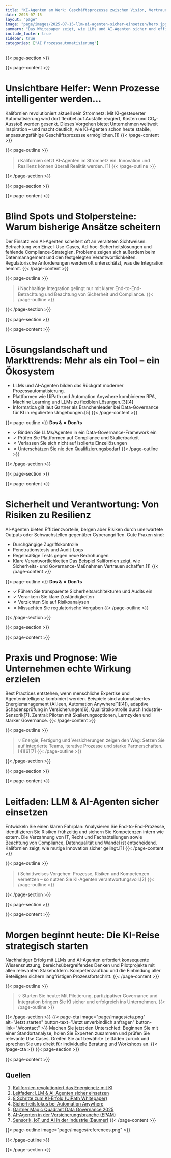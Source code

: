 ```yaml
---
title: "KI-Agenten am Werk: Geschäftsprozesse zwischen Vision, Vertrauen und Verantwortung"
date: 2025-07-15
layout: "page"
image: "page/images/2025-07-15-llm-ai-agenten-sicher-einsetzen/hero.jpg"
summary: "Das Whitepaper zeigt, wie LLMs und AI-Agenten sicher und effizient zur Automatisierung von Unternehmensprozessen eingesetzt werden können. Praxisbeispiele, etwa aus Kalifornien, Fertigung und Versicherungen, illustrieren: Wer Chancen und Risiken integriert betrachtet, steigert Effizienz, Innovation und Compliance."
include_footer: true
sidebar: true
categories: ["AI Prozessautomatisierung"]
---
```


{{< page-section >}}

{{< page-content >}}
# Unsichtbare Helfer: Wenn Prozesse intelligenter werden…

Kalifornien revolutioniert aktuell sein Stromnetz: Mit KI-gesteuerter Automatisierung wird dort flexibel auf Ausfälle reagiert, Kosten und CO₂-Ausstoß werden gesenkt. Dieses Vorgehen bietet Unternehmen weltweit Inspiration – und macht deutlich, wie KI-Agenten schon heute stabile, anpassungsfähige Geschäftsprozesse ermöglichen.[1]
{{< /page-content >}}

{{< page-outline >}}
> ℹ️ Kalifornien setzt KI-Agenten im Stromnetz ein. Innovation und Resilienz können überall Realität werden. [1]
{{< /page-outline >}}

{{< /page-section >}}

{{< page-section >}}

{{< page-content >}}
# Blind Spots und Stolpersteine: Warum bisherige Ansätze scheitern

Der Einsatz von AI-Agenten scheitert oft an veralteten Sichtweisen: Betrachtung von Einzel-Use-Cases, Ad-hoc-Sicherheitslösungen und fehlende Compliance-Strategien. Probleme zeigen sich außerdem beim Datenmanagement und den festgelegten Verantwortlichkeiten. Regulatorische Anforderungen werden oft unterschätzt, was die Integration hemmt.
{{< /page-content >}}

{{< page-outline >}}
> ℹ️ Nachhaltige Integration gelingt nur mit klarer End-to-End-Betrachtung und Beachtung von Sicherheit und Compliance.
{{< /page-outline >}}

{{< /page-section >}}

{{< page-section >}}

{{< page-content >}}
# Lösungslandschaft und Markttrends: Mehr als ein Tool – ein Ökosystem

- LLMs und AI-Agenten bilden das Rückgrat moderner Prozessautomatisierung.
- Plattformen wie UiPath und Automation Anywhere kombinieren RPA, Machine Learning und LLMs zu flexiblen Lösungen.[3][4]
- Informatica gilt laut Gartner als Branchenleader bei Data-Governance für KI in regulierten Umgebungen.[5]
{{< /page-content >}}

{{< page-outline >}}
**Dos & ✗ Don'ts**
- ✓ Binden Sie LLMs/Agenten in ein Data-Governance-Framework ein
- ✓ Prüfen Sie Plattformen auf Compliance und Skalierbarkeit
- ✗ Verlassen Sie sich nicht auf isolierte Einzellösungen
- ✗ Unterschätzen Sie nie den Qualifizierungsbedarf
{{< /page-outline >}}

{{< /page-section >}}

{{< page-section >}}

{{< page-content >}}
# Sicherheit und Verantwortung: Von Risiken zu Resilienz

AI-Agenten bieten Effizienzvorteile, bergen aber Risiken durch unerwartete Outputs oder Schwachstellen gegenüber Cyberangriffen. Gute Praxen sind:
- Durchgängige Zugriffskontrolle
- Penetrationstests und Audit-Logs
- Regelmäßige Tests gegen neue Bedrohungen
- Klare Verantwortlichkeiten
Das Beispiel Kalifornien zeigt, wie Sicherheits- und Governance-Maßnahmen Vertrauen schaffen.[1]
{{< /page-content >}}

{{< page-outline >}}
**Dos & ✗ Don'ts**
- ✓ Führen Sie transparente Sicherheitsarchitekturen und Audits ein
- ✓ Verankern Sie klare Zuständigkeiten
- ✗ Verzichten Sie auf Risikoanalysen
- ✗ Missachten Sie regulatorische Vorgaben
{{< /page-outline >}}

{{< /page-section >}}

{{< page-section >}}

{{< page-content >}}
# Praxis und Prognose: Wie Unternehmen echte Wirkung erzielen

Best Practices entstehen, wenn menschliche Expertise und Agentenintelligenz kombiniert werden. Beispiele sind automatisiertes Energiemanagement (AI.leen, Automation Anywhere[1][4]), adaptive Schadensprüfung in Versicherungen[6], Qualitätskontrolle durch Industrie-Sensorik[7]. Zentral: Piloten mit Skalierungsoptionen, Lernzyklen und starker Governance.
{{< /page-content >}}

{{< page-outline >}}
> 💡 Energie, Fertigung und Versicherungen zeigen den Weg: Setzen Sie auf integrierte Teams, iterative Prozesse und starke Partnerschaften.[4][6][7]
{{< /page-outline >}}

{{< /page-section >}}

{{< page-section >}}

{{< page-content >}}
# Leitfaden: LLM & AI-Agenten sicher einsetzen

Entwickeln Sie einen klaren Fahrplan: Analysieren Sie End-to-End-Prozesse, identifizieren Sie Risiken frühzeitig und sichern Sie Kompetenzen intern wie extern. Die Verzahnung von IT, Recht und Fachabteilungen sowie Beachtung von Compliance, Datenqualität und Wandel ist entscheidend. Kalifornien zeigt, wie mutige Innovation sicher gelingt.[1]
{{< /page-content >}}

{{< page-outline >}}
> ℹ️ Schrittweises Vorgehen: Prozesse, Risiken und Kompetenzen vernetzen – so nutzen Sie KI-Agenten verantwortungsvoll.[2]
{{< /page-outline >}}

{{< /page-section >}}

{{< page-section >}}

{{< page-content >}}
# Morgen beginnt heute: Die KI-Reise strategisch starten

Nachhaltiger Erfolg mit LLMs und AI-Agenten erfordert konsequente Wissensnutzung, bereichsübergreifendes Denken und Pilotprojekte mit allen relevanten Stakeholdern. Kompetenzaufbau und die Einbindung aller Beteiligten sichern langfristigen Prozessfortschritt.
{{< /page-content >}}

{{< page-outline >}}
> 💡 Starten Sie heute: Mit Pilotierung, partizipativer Governance und Integration bringen Sie KI sicher und erfolgreich ins Unternehmen.
{{< /page-outline >}}

{{< /page-section >}}
{{< page-cta image="page/images/cta.png" alt="Jetzt starten" button-text="Jetzt unverbindlich anfragen" button-link="/#contact" >}}
Machen Sie jetzt den Unterschied: Beginnen Sie mit einer Standortanalyse, holen Sie Experten zusammen und prüfen Sie relevante Use Cases. Greifen Sie auf bewährte Leitfäden zurück und sprechen Sie uns direkt für individuelle Beratung und Workshops an.
{{< /page-cta >}}
{{< page-section >}}

{{< page-content >}}
## Quellen

1. [Kalifornien revolutioniert das Energienetz mit KI](https://www.pv-magazine.de/2024/02/15/verkaufsstart-fuer-ki-gesteuertes-energiemanagement-system-ai-leen/)  
2. [Leitfaden: LLM & AI-Agenten sicher einsetzen](page/2025-07-15-llm-ai-agenten-sicher-einsetzen)  
3. [8 Schritte zum KI-Erfolg (UiPath Whitepaper)](https://www.uipath.com/resources/automation-whitepapers/ai-potential-8-steps-to-success)  
4. [Sicherheitsfokus bei Automation Anywhere](https://www.prnewswire.com/news-releases/automation-anywhere-fuhrt-automatisierung--generative-ki-ein-um-die-produktivitat-in-jedem-team-zu-steigern-301846187.html)  
5. [Gartner Magic Quadrant Data Governance 2025](https://www.stocktitan.net/news/INFA/informatica-named-a-leader-in-2025-gartner-magic-quadrant-tm-for-f80zbfokxwv0.html)  
6. [AI-Agenten in der Versicherungsbranche (EPAM)](https://www.epam.com/about/newsroom/in-the-news/2025/achieving-efficiency-with-ai-how-does-it-work)  
7. [Sensorik, IoT und AI in der Industrie (Baumer)](https://www.baumer.com/us/en/l/automate)
{{< /page-content >}}

{{< page-outline image="page/images/references.png" >}}

{{< /page-outline >}}

{{< /page-section >}}